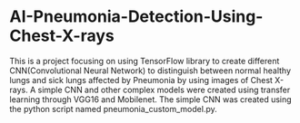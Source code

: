 # AI-Pneumonia-Detection-Using-Chest-X-rays
This is a project focusing on using TensorFlow library to create different CNN(Convolutional Neural Network) to distinguish between normal healthy lungs and sick lungs affected by Pneumonia by using images of Chest X-rays.
A simple CNN and other complex models were created using transfer learning through VGG16 and Mobilenet.
The simple CNN was created using the python script named pneumonia_custom_model.py. 
